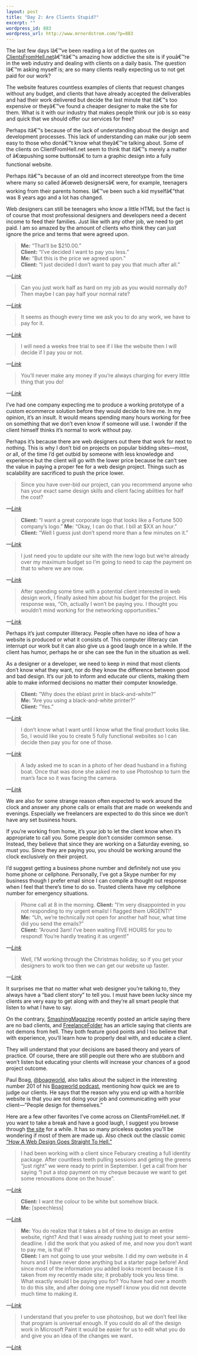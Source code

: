 ```yaml
--- 
layout: post
title: "Day 2: Are Clients Stupid?"
excerpt: ""
wordpress_id: 883
wordpress_url: http://www.mrnordstrom.com/?p=883
---
```

<p>The last few days Iâ€™ve been reading a lot of the quotes on <a href="http://www.clientsfromhell.net/">ClientsFromHell.net</a>â€”itâ€™s amazing how addictive the site is if youâ€™re in the web industry and dealing with clients on a daily basis. The question Iâ€™m asking myself is; are so many clients really expecting us to not get paid for our work?</p>
<!--more-->
<p>The website features countless examples of clients that request changes without any budget, and clients that have already accepted the deliverables and had their work delivered but decide the last minute that itâ€™s too expensive or theyâ€™ve found a cheaper designer to make the site for them. What is it with our industry that makes people think our job is so easy and quick that we should offer our services for free?</p>
<p>Perhaps itâ€™s because of the lack of understanding about the design and development processes. This lack of understanding can make our job seem easy to those who donâ€™t know what theyâ€™re talking about. Some of the clients on ClientFromHell.net seem to think that itâ€™s merely a matter of â€œpushing some buttonsâ€ to turn a graphic design into a fully functional website.</p>
<p>Perhaps itâ€™s because of an old and incorrect stereotype from the time where many so called â€œweb designersâ€ were, for example, teenagers working from their parents homes. Iâ€™ve been such a kid myselfâ€”that was 8 years ago and a lot has changed.</p>
<p>Web designers can still be teenagers who know a little HTML but the fact is of course that most professional designers and developers need a decent income to feed their families. Just like with any other job, we need to get paid. I am so amazed by the amount of clients who think they can just ignore the price and terms that were agreed upon.</p>

<blockquote><strong>Me:</strong> &ldquo;That&rsquo;ll be $210.00.&rdquo;<br>
<strong>Client:</strong> &ldquo;I&rsquo;ve decided I want to pay you less.&rdquo;<br>
<strong>Me:</strong> &ldquo;But this is the price we agreed upon.&rdquo;<br>
<strong>Client:</strong> &ldquo;I just decided I don&rsquo;t want to pay you that much after all.&rdquo;</blockquote>
<cite>&mdash;<a href="http://clientsfromhell.net/post/606855071/me-thatll-be-210-00-client-ive-decided-i">Link</a></cite>

<blockquote>Can you just work half as hard on my job as you would normally do? Then maybe I can pay half your normal rate?</blockquote>
<cite>&mdash;<a href="http://clientsfromhell.net/post/549184474/can-you-just-work-half-as-hard-on-my-job-as-you">Link</a></cite>

<blockquote>It seems as though every time we ask you to do any work, we have to pay for it.</blockquote>
<cite>&mdash;<a href="http://clientsfromhell.net/post/543064160/it-seems-as-though-every-time-we-ask-you-to-do">Link</a></cite>

<blockquote>I will need a weeks free trial to see if I like the website then I will decide if I pay you or not.</blockquote>
<cite>&mdash;<a href="http://clientsfromhell.net/post/541455449/i-will-need-a-weeks-free-trial-to-see-if-i-like">Link</a></cite>

<blockquote>You&rsquo;ll never make any money if you&rsquo;re always charging for every little thing that you do!</blockquote>
<cite>&mdash;<a href="http://clientsfromhell.net/post/538534146/client-youll-never-make-any-money-if-youre">Link</a></cite>

<p>I&rsquo;ve had one company expecting me to produce a working prototype of a custom ecommerce solution before they would decide to hire me. In my opinion, it&rsquo;s an insult. It would means spending many hours working for free on something that we don&rsquo;t even know if someone will use. I wonder if the client himself thinks it&rsquo;s normal to work without pay.</p>
<p>Perhaps it&rsquo;s because there are web designers out there that work for next to nothing. This is why I don&rsquo;t bid on projects on popular bidding sites&mdash;most, or all, of the time I&rsquo;d get outbid by someone with less knowledge and experience but the client will go with the lower price because he can&rsquo;t see the value in paying a proper fee for a web design project. Things such as scalability are sacrificed to push the price lower.</p>

<blockquote>Since you have over-bid our project, can you recommend anyone who has your exact same design skills and client facing abilities for half the cost?</blockquote>
<cite>&mdash;<a href="http://clientsfromhell.net/post/579642752/since-you-have-over-bid-our-project-can-you">Link</a></cite>

<blockquote><strong>Client:</strong> &ldquo;I want a great corporate logo that looks like a Fortune 500 company&rsquo;s logo.&rdquo;
<strong>Me:</strong> &ldquo;Okay, I can do that. I bill at $XX an hour.&rdquo;<br>
<strong>Client:</strong> &ldquo;Well I guess just don&rsquo;t spend more than a few minutes on it.&rdquo;</blockquote>
<cite>&mdash;<a href="http://clientsfromhell.net/post/568777832/client-i-want-a-great-corporate-logo-that-looks">Link</a></cite>

<blockquote>I just need you to update our site with the new logo but we&rsquo;re already over my maximum budget so I&rsquo;m going to need to cap the payment on that to where we are now.</blockquote>
<cite>&mdash;<a href="http://clientsfromhell.net/post/513030059/i-just-need-you-to-update-our-site-with-the-new">Link</a></cite>

<blockquote>After spending some time with a potential client interested in web design work, I finally asked him about his budget for the project. His response was, &ldquo;Oh, actually I won&rsquo;t be paying you. I thought you wouldn&rsquo;t mind working for the networking opportunities.&rdquo;</blockquote>
<cite>&mdash;<a href="http://clientsfromhell.net/post/267903678/after-spending-some-time-with-a-potential-client">Link</a></cite>

<p>Perhaps it&rsquo;s just computer illiteracy. People often have no idea of how a website is produced or what it consists of. This computer illiteracy can interrupt our work but it can also give us a good laugh once in a while. If the client has humor, perhaps he or she can see the fun in the situation as well.</p>
<p>As a designer or a developer, we need to keep in mind that most clients don&rsquo;t know what they want, nor do they know the difference between good and bad design. It&rsquo;s our job to inform and educate our clients, making them able to make informed decisions no matter their computer knowledge.</p>

<blockquote><strong>Client:</strong> &rdquo;Why does the eblast print in black-and-white?&rdquo;<br>
<strong>Me:</strong> &rdquo;Are you using a black-and-white printer?&rdquo;<br>
<strong>Client:</strong> &rdquo;Yes.&rdquo;</blockquote>
<cite>&mdash;<a href="http://clientsfromhell.net/post/619161513/client-why-does-the-eblast-print-in">Link</a></cite>

<blockquote>I don&rsquo;t know what I want until I know what the final product looks like. So, I would like you to create 5 fully functional websites so I can decide then pay you for one of those.</blockquote>
<cite>&mdash;<a href="http://clientsfromhell.net/post/521354523/i-dont-know-what-i-want-until-i-know-what-the">Link</a></cite>

<blockquote>A lady asked me to scan in a photo of her dead husband in a fishing boat. Once that was done she asked me to use Photoshop to turn the man&rsquo;s face so it was facing the camera.</blockquote>
<cite>&mdash;<a href="http://clientsfromhell.net/post/267037983/the-magic-of-photoshop">Link</a></cite>

<p>We are also for some strange reason often expected to work around the clock and answer any phone calls or emails that are made on weekends and evenings. Especially we freelancers are expected to do this since we don&rsquo;t have any set business hours.</p>
<p>If you&rsquo;re working from home, it&rsquo;s your job to let the client know when it&rsquo;s appropriate to call you. Some people don&rsquo;t consider common sense. Instead, they believe that since they are working on a Saturday evening, so must you. Since they are paying you, you should be working around the clock exclusively on their project.</p>
<p>I&rsquo;d suggest getting a business phone number and definitely not use you home phone or cellphone. Personally, I&rsquo;ve got a Skype number for my business though I prefer email since I can compile a thought out response when I feel that there&rsquo;s time to do so. Trusted clients have my cellphone number for emergency situations.</p>

<blockquote>Phone call at 8 in the morning.
<strong>Client:</strong> &rdquo;I&rsquo;m very disappointed in you not responding to my urgent emails! I flagged them URGENT!&rdquo;<br>
<strong>Me:</strong> &ldquo;Uh, we&rsquo;re technically not open for another half hour, what time did you send the emails?&rdquo;<br>
<strong>Client:</strong> &rdquo;Around 3am! I&rsquo;ve been waiting FIVE HOURS for you to respond! You&rsquo;re hardly treating it as urgent!&rdquo;</blockquote>
<cite>&mdash;<a href="http://clientsfromhell.net/post/622781508/phone-call-at-8-in-the-morning-client-im-very">Link</a></cite>

<blockquote>Well, I&rsquo;M working through the Christmas holiday, so if you get your designers to work too then we can get our website up faster.</blockquote>
<cite>&mdash;<a href="http://clientsfromhell.net/post/262633772/well-im-working-through-the-christmas-holiday">Link</a></cite>

<p>It surprises me that no matter what web designer you&rsquo;re talking to, they always have a &ldquo;bad client story&rdquo; to tell you. I must have been lucky since my clients are very easy to get along with and they&rsquo;re all smart people that listen to what I have to say.</p>
<p>On the contrary, <a href="http://www.smashingmagazine.com/2010/05/25/theres-no-such-thing-as-a-bad-client/">SmashingMagazine</a> recently posted an article saying there are no bad clients, and <a href="http://freelancefolder.com/clients-are-not-demons-from-hell/">FreelanceFolder</a> has an article saying that clients are not demons from hell. They both feature good points and I too believe that with experience, you&rsquo;ll learn how to properly deal with, and educate a client.</p>
<p>They will understand that your decisions are based theory and years of practice. Of course, there are still people out there who are stubborn and won&rsquo;t listen but educating your clients will increase your chances of a good project outcome.</p>
<p>Paul Boag, <a href="http://twitter.com/boagworld">@boagworld</a>, also talks about the subject in the interesting number 201 of his <a href="http://boagworld.com/">Boagworld podcast</a>, mentioning how quick we are to judge our clients. He says that the reason why you end up with a horrible website is that you are not doing your job and communicating with your client&mdash;&rdquo;People design for themselves.&rdquo;</p>
<p>Here are a few other favorites I&rsquo;ve come across on ClientsFromHell.net. If you want to take a break and have a good laugh, I suggest you browse through <a href="http://www.clientsfromhell.net/">the site</a> for a while. It has so many priceless quotes you&rsquo;ll be wondering if most of them are made up. Also check out the classic comic <a href="http://theoatmeal.com/comics/design_hell">&ldquo;How A Web Design Goes Straight To Hell.&rdquo;</a></p>

<blockquote>I had been working with a client since Feburary creating a full identity package. After countless teeth pulling sessions and geting the greens &ldquo;just right&rdquo; we were ready to print in September. I get a call from her saying &ldquo;I put a stop payment on my cheque because we want to get some renovations done on the house&rdquo;.</blockquote>
<cite>&mdash;<a href="http://clientsfromhell.net/post/266673268/renovating-design">Link</a></cite>

<blockquote><strong>Client:</strong> I want the colour to be white but somehow black.<br>
<strong>Me:</strong> [speechless]</blockquote>
<cite>&mdash;<a href="http://clientsfromhell.net/post/266349540/client-i-want-the-colour-to-be-white-but-somehow">Link</a></cite>

<blockquote><strong>Me:</strong> You do realize that it takes a bit of time to design an entire website, right? And that I was already rushing just to meet your semi-deadline. I did the work that you asked of me, and now you don&rsquo;t want to pay me, is that it?<br>
<strong>Client:</strong> I am not going to use your website. I did my own website in 4 hours and I have never done anything but a starter page before! And since most of the information you added looks recent because it is taken from my recently made site; it probably took you less time. What exactly would I be paying you for? You have had over a month to do this site, and after doing one myself I know you did not devote much time to making it.</blockquote>
<cite>&mdash;<a href="http://clientsfromhell.net/post/265485061/well-stick-with-yahoo-page-builder">Link</a></cite>

<blockquote>I understand that you prefer to use photoshop, but we don&rsquo;t feel like that program is universal enough. If you could do all of the design work in Microsoft Paint it would be easier for us to edit what you do and give you an idea of the changes we want.</blockquote>
<cite>&mdash;<a href="http://clientsfromhell.net/post/264010983/photoshop-vs-paint">Link</a></cite>
